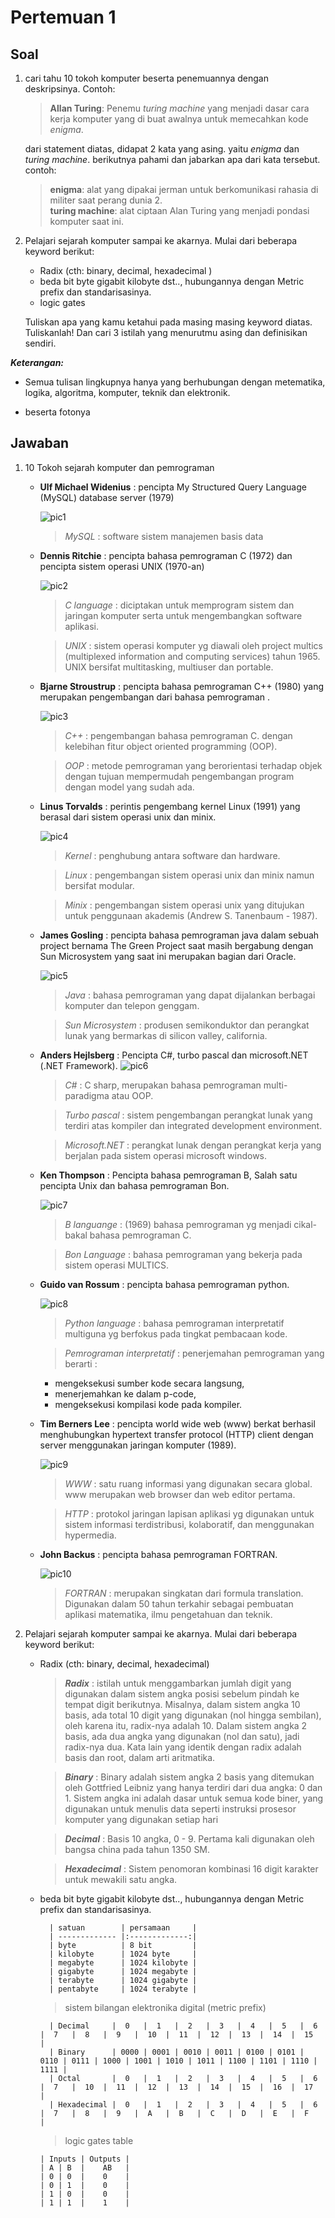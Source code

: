 # Pertemuan 1

## Soal 

1. cari tahu 10 tokoh komputer beserta penemuannya dengan deskripsinya. Contoh:
	>**Allan Turing**: Penemu _turing machine_ yang menjadi dasar cara kerja komputer yang di buat awalnya untuk memecahkan kode _enigma_.
	
	dari statement diatas, didapat 2 kata yang asing. yaitu _enigma_ dan _turing machine_.
	berikutnya pahami dan jabarkan apa dari kata tersebut. contoh:

	> 	**enigma**: alat yang dipakai jerman untuk berkomunikasi rahasia di militer saat perang dunia 2. 	
	> **turing machine**: alat ciptaan Alan Turing yang menjadi pondasi komputer saat ini.
2. Pelajari sejarah komputer sampai ke akarnya. Mulai dari beberapa keyword berikut:
	- Radix (cth: binary, decimal, hexadecimal )
	- beda bit byte gigabit kilobyte dst.., hubungannya dengan Metric prefix dan standarisasinya.
	- logic gates
	
	Tuliskan apa yang kamu ketahui  pada masing masing keyword diatas. Tuliskanlah! 
	Dan cari 3 istilah yang menurutmu asing dan definisikan sendiri.
	
_**Keterangan:**_
- Semua tulisan lingkupnya hanya yang berhubungan dengan metematika, logika, algoritma, komputer, teknik dan elektronik. 

- beserta fotonya 

## Jawaban

1. 10 Tokoh sejarah komputer dan pemrograman
    
    - **Ulf Michael Widenius** : pencipta My Structured Query Language  (MySQL) database server (1979)

        ![pic1](img/ulf_widenius.jpeg)
      
        > _MySQL_ : software sistem manajemen basis data
    
    - **Dennis Ritchie** : pencipta bahasa pemrograman C (1972) dan pencipta sistem operasi UNIX (1970-an)

        ![pic2](img/dennis_ritchie.jpeg)  

        > _C language_ : diciptakan untuk memprogram sistem dan jaringan komputer serta untuk mengembangkan software aplikasi.

        > _UNIX_ : sistem operasi komputer yg diawali oleh project multics (multiplexed information and computing services) tahun 1965. UNIX bersifat multitasking, multiuser dan portable.
    
    - **Bjarne Stroustrup** : pencipta bahasa pemrograman C++ (1980) yang merupakan pengembangan dari bahasa pemrograman .

        ![pic3](img/bjarne.jpeg)

        > _C++_ : pengembangan bahasa pemrograman C. dengan kelebihan fitur object oriented programming (OOP).

        > _OOP_ : metode pemrograman yang berorientasi terhadap objek dengan tujuan mempermudah pengembangan program dengan model yang sudah ada.
    
    - **Linus Torvalds** : perintis pengembang kernel Linux (1991) yang berasal dari sistem operasi unix dan minix.

        ![pic4](img/linus.jpeg)

        > _Kernel_ : penghubung antara software dan hardware.

        > _Linux_ : pengembangan sistem operasi unix dan minix namun bersifat modular.

        > _Minix_ : pengembangan sistem operasi unix yang ditujukan untuk penggunaan akademis (Andrew S. Tanenbaum - 1987).

    - **James Gosling** : pencipta bahasa pemrograman java dalam sebuah project bernama The Green Project saat masih bergabung dengan Sun Microsystem yang saat ini merupakan bagian dari Oracle.

        ![pic5](img/james.jpeg)

        > _Java_ : bahasa pemrograman yang dapat dijalankan berbagai komputer dan telepon genggam.

        > _Sun Microsystem_ : produsen semikonduktor dan perangkat lunak yang bermarkas di silicon valley, california.

    - **Anders Hejlsberg** : Pencipta C#, turbo pascal dan microsoft.NET (.NET Framework).
        ![pic6](img/anders.jpeg)

        > _C#_ : C sharp, merupakan bahasa pemrograman multi-paradigma atau OOP.

        > _Turbo pascal_ : sistem pengembangan perangkat lunak yang terdiri atas kompiler dan integrated development environment.

        > _Microsoft.NET_ : perangkat lunak dengan perangkat kerja yang berjalan pada sistem operasi microsoft windows.

    - **Ken Thompson** : Pencipta bahasa pemrograman B, Salah satu pencipta Unix dan bahasa pemrograman Bon.

        ![pic7](img/kentom.jpeg)
    
        > _B languange_ : (1969) bahasa pemrograman yg menjadi cikal-bakal bahasa pemrograman C.
        
        > _Bon Language_ : bahasa pemrograman yang bekerja pada sistem operasi MULTICS.
    
    - **Guido van Rossum** : pencipta bahasa pemrograman python.

        ![pic8](img/guido.jpeg)

        > _Python language_ : bahasa pemrograman interpretatif multiguna yg berfokus pada tingkat pembacaan kode.
       
        > _Pemrograman interpretatif_ : penerjemahan pemrograman yang berarti :  
         - mengeksekusi sumber kode secara langsung,
         - menerjemahkan ke dalam p-code,
         - mengeksekusi kompilasi kode pada kompiler. 
    
    - **Tim Berners Lee** : pencipta world wide web (www) berkat berhasil menghubungkan hypertext transfer protocol (HTTP) client dengan server menggunakan jaringan komputer (1989).
        
		![pic9](img/tim.jpeg)
        
		> _WWW_ : satu ruang informasi yang digunakan secara global. www merupakan web browser dan web editor pertama.
       
        > _HTTP_ : protokol jaringan lapisan aplikasi yg digunakan untuk sistem informasi terdistribusi, kolaboratif, dan menggunakan hypermedia.

    - **John Backus** : pencipta bahasa pemrograman FORTRAN.

        ![pic10](img/fortran.jpeg)

        > _FORTRAN_ : merupakan singkatan dari formula translation. Digunakan dalam 50 tahun terkahir sebagai pembuatan aplikasi matematika, ilmu pengetahuan dan teknik.

2. Pelajari sejarah komputer sampai ke akarnya. Mulai dari beberapa keyword berikut:

	- Radix (cth: binary, decimal, hexadecimal)
        > **_Radix_** : istilah untuk menggambarkan jumlah digit yang digunakan dalam sistem angka posisi sebelum pindah ke tempat digit berikutnya. Misalnya, dalam sistem angka 10 basis, ada total 10 digit yang digunakan (nol hingga sembilan), oleh karena itu, radix-nya adalah 10. Dalam sistem angka 2 basis, ada dua angka yang digunakan (nol dan satu), jadi radix-nya dua. Kata lain yang identik dengan radix adalah basis dan root, dalam arti aritmatika.
        
        > **_Binary_** : Binary adalah sistem angka 2 basis yang ditemukan oleh Gottfried Leibniz yang hanya terdiri dari dua angka: 0 dan 1. Sistem angka ini adalah dasar untuk semua kode biner, yang digunakan untuk menulis data seperti instruksi prosesor komputer yang digunakan setiap hari
        
        > **_Decimal_** : Basis 10 angka, 0 - 9. Pertama kali digunakan oleh bangsa china pada tahun 1350 SM.
        
        > **_Hexadecimal_** : Sistem penomoran kombinasi 16 digit karakter untuk mewakili satu angka.
	
    
    - beda bit byte gigabit kilobyte dst.., hubungannya dengan Metric prefix dan standarisasinya.

        >
            | satuan        | persamaan     |
            | ------------- |:-------------:|
            | byte          | 8 bit         |
            | kilobyte      | 1024 byte     |
            | megabyte      | 1024 kilobyte |
            | gigabyte      | 1024 megabyte |
            | terabyte      | 1024 gigabyte |
            | pentabyte     | 1024 terabyte |

        > sistem bilangan elektronika digital (metric prefix)

            | Decimal     |  0   |  1   |  2   |  3   |  4   |  5   |  6   |  7   |  8   |  9   |  10  |  11  |  12  |  13  |  14  |  15  |
            | Binary      | 0000 | 0001 | 0010 | 0011 | 0100 | 0101 | 0110 | 0111 | 1000 | 1001 | 1010 | 1011 | 1100 | 1101 | 1110 | 1111 |
            | Octal       |  0   |  1   |  2   |  3   |  4   |  5   |  6   |  7   |  10  |  11  |  12  |  13  |  14  |  15  |  16  |  17  |
            | Hexadecimal |  0   |  1   |  2   |  3   |  4   |  5   |  6   |  7   |  8   |  9   |  A   |  B   |  C   |  D   |  E   |  F   |

	    > logic gates table
             
          | Inputs | Outputs |
          | A | B  |    AB   |
          | 0 | 0  |    0    |
          | 0 | 1  |    0    |
          | 1 | 0  |    0    |
          | 1 | 1  |    1    |
